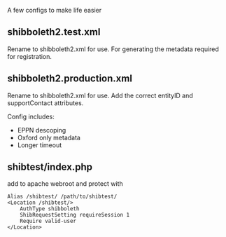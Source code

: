 A few configs to make life easier

## shibboleth2.test.xml

Rename to shibboleth2.xml for use. For generating the metadata required for registration.


## shibboleth2.production.xml

Rename to shibboleth2.xml for use. Add the correct entityID and supportContact attributes.

Config includes:
 - EPPN descoping
 - Oxford only metadata
 - Longer timeout


## shibtest/index.php

add to apache webroot and protect with

```
Alias /shibtest/ /path/to/shibtest/
<Location /shibtest/>
    AuthType shibboleth
    ShibRequestSetting requireSession 1
    Require valid-user
</Location>
```
